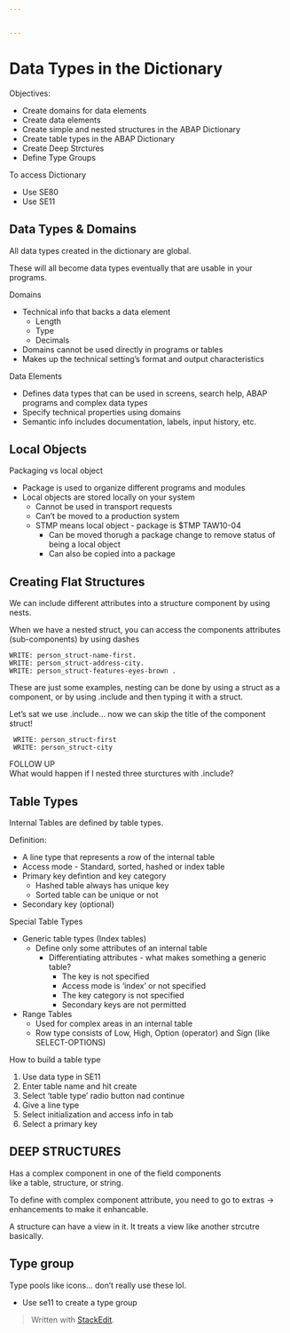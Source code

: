 ```yaml
---


---
```


<h1 id="data-types-in-the-dictionary">Data Types in the Dictionary</h1>
<p>Objectives:</p>
<ul>
<li>Create domains for data elements</li>
<li>Create data elements</li>
<li>Create simple and nested structures in the ABAP Dictionary</li>
<li>Create table types in the ABAP Dictionary</li>
<li>Create Deep Strctures</li>
<li>Define Type Groups</li>
</ul>
<p>To access Dictionary</p>
<ul>
<li>Use SE80</li>
<li>Use SE11</li>
</ul>
<h2 id="data-types--domains">Data Types &amp; Domains</h2>
<p>All data types created in the dictionary are global.</p>
<p>These will all become data types eventually that are usable in your programs.</p>
<p>Domains</p>
<ul>
<li>Technical info that backs a data element
<ul>
<li>Length</li>
<li>Type</li>
<li>Decimals</li>
</ul>
</li>
<li>Domains cannot be used directly in programs or tables</li>
<li>Makes up the technical setting’s format and output characteristics</li>
</ul>
<p>Data Elements</p>
<ul>
<li>Defines data types that can be used in screens, search help, ABAP programs and complex data types</li>
<li>Specify technical properties using domains</li>
<li>Semantic info includes documentation, labels, input history, etc.</li>
</ul>
<h2 id="local-objects">Local Objects</h2>
<p>Packaging vs local object</p>
<ul>
<li>Package is used to organize different programs and modules</li>
<li>Local objects are stored locally on your system
<ul>
<li>Cannot be used in transport requests</li>
<li>Can’t be moved to a production system</li>
<li>STMP means local object - package is $TMP TAW10-04
<ul>
<li>Can be moved thorugh a package change to remove status of being a local object</li>
<li>Can also be copied into a package</li>
</ul>
</li>
</ul>
</li>
</ul>
<h2 id="creating-flat-structures">Creating Flat Structures</h2>
<p>We can include different attributes into a structure component by using nests.</p>
<p>When we have a nested struct, you can access the components attributes (sub-components) by using dashes</p>
<pre class=" language-abap"><code class="prism  language-abap"><span class="token keyword">WRITE</span><span class="token punctuation">:</span> person_struct<span class="token token-operator punctuation">-</span>name<span class="token token-operator punctuation">-</span>first<span class="token punctuation">.</span>
<span class="token keyword">WRITE</span><span class="token punctuation">:</span> person_struct<span class="token token-operator punctuation">-</span>address<span class="token token-operator punctuation">-</span>city<span class="token punctuation">.</span>
<span class="token keyword">WRITE</span><span class="token punctuation">:</span> person_struct<span class="token token-operator punctuation">-</span>features<span class="token token-operator punctuation">-</span>eyes<span class="token token-operator punctuation">-</span>brown <span class="token punctuation">.</span>
</code></pre>
<p>These are just some examples, nesting can be done by using a struct as a component, or by using .include and then typing it with a struct.</p>
<p>Let’s sat we use .include… now we can skip the title of the component struct!</p>
<pre class=" language-abap"><code class="prism  language-abap"> <span class="token keyword">WRITE</span><span class="token punctuation">:</span> person_struct<span class="token token-operator punctuation">-</span>first
 <span class="token keyword">WRITE</span><span class="token punctuation">:</span> person_struct<span class="token token-operator punctuation">-</span>city
</code></pre>
<p>FOLLOW UP<br>
What would happen if I nested three sturctures with .include?</p>
<h2 id="table-types">Table Types</h2>
<p>Internal Tables are defined by table types.</p>
<p>Definition:</p>
<ul>
<li>A line type that represents a row of the internal table</li>
<li>Access mode - Standard, sorted, hashed or index table</li>
<li>Primary key defintion and key category
<ul>
<li>Hashed table always has unique key</li>
<li>Sorted table can be unique or not</li>
</ul>
</li>
<li>Secondary key (optional)</li>
</ul>
<p>Special Table Types</p>
<ul>
<li>Generic table types (Index tables)
<ul>
<li>Define only some attributes of an internal table
<ul>
<li>Differentiating attributes - what makes something a generic table?
<ul>
<li>The key is not specified</li>
<li>Access mode is ‘index’ or not specified</li>
<li>The key category is not specified</li>
<li>Secondary keys are not permitted</li>
</ul>
</li>
</ul>
</li>
</ul>
</li>
<li>Range Tables
<ul>
<li>Used for complex areas in an internal table</li>
<li>Row type consists of Low, High, Option (operator) and Sign (like SELECT-OPTIONS)</li>
</ul>
</li>
</ul>
<p>How to build a table type</p>
<ol>
<li>Use data type in SE11</li>
<li>Enter table name and hit create</li>
<li>Select ‘table type’ radio button nad continue</li>
<li>Give a line type</li>
<li>Select initialization and access info in tab</li>
<li>Select a primary key</li>
</ol>
<h2 id="deep-structures">DEEP STRUCTURES</h2>
<p>Has a complex component in one of the field components<br>
like a table, structure, or string.</p>
<p>To define with complex component attribute, you need to go to extras -&gt; enhancements to make it enhancable.</p>
<p>A structure can have a view in it. It treats a view like another strcutre basically.</p>
<h2 id="type-group">Type group</h2>
<p>Type pools like icons… don’t really use these lol.</p>
<ul>
<li>Use se11 to create a type group</li>
</ul>
<blockquote>
<p>Written with <a href="https://stackedit.io/">StackEdit</a>.</p>
</blockquote>

